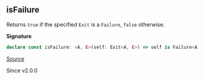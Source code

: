 ## isFailure

Returns `true` if the specified `Exit` is a `Failure`, `false` otherwise.

**Signature**

```ts
declare const isFailure: <A, E>(self: Exit<A, E>) => self is Failure<A, E>
```

[Source](https://github.com/Effect-TS/effect/tree/main/packages/effect/src/Exit.ts#L94)

Since v2.0.0